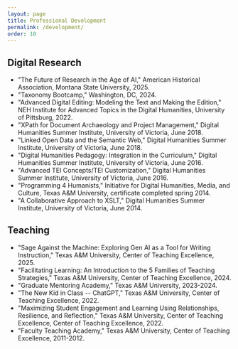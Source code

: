 ```yaml
---
layout: page
title: Professional Development
permalink: /development/
order: 10
---
```


## Digital Research
 - "The Future of Research in the Age of AI," American Historical Association, Montana State University, 2025.
 - "Taxonomy Bootcamp," Washington, DC, 2024.
 - "Advanced Digital Editing: Modeling the Text and Making the Edition," NEH Institute for Advanced Topics in the Digital Humanities, University of Pittsburg, 2022.
 - "XPath for Document Archaeology and Project Management," Digital Humanities Summer Institute, University of Victoria, June 2018.
 - "Linked Open Data and the Semantic Web," Digital Humanities Summer Institute, University of Victoria, June 2018.
 - "Digital Humanities Pedagogy: Integration in the Curriculum," Digital Humanities Summer Institute, University of Victoria, June 2016.
 - "Advanced TEI Concepts/TEI Customization," Digital Humanities Summer Institute, University of Victoria, June 2016.
 - "Programming 4 Humanists," Initiative for Digital Humanities, Media, and Culture, Texas A&M University, certificate completed spring 2014.
 - "A Collaborative Approach to XSLT," Digital Humanities Summer Institute, University of Victoria, June 2014.



## Teaching

 - "Sage Against the Machine: Exploring Gen AI as a Tool for Writing Instruction," Texas A&M University, Center of Teaching Excellence, 2025.
 - "Facilitating Learning: An Introduction to the 5 Families of Teaching Strategies," Texas A&M University, Center of Teaching Excellence, 2024.
 - "Graduate Mentoring Academy," Texas A&M University, 2023-2024.
 - "The New Kid in Class -- ChatGPT," Texas A&M University, Center of Teaching Excellence, 2022.
 - "Maximizing Student Engagement and Learning Using Relationships, Resilience, and Reflection," Texas A&M University, Center of Teaching Excellence, Center of Teaching Excellence, 2022.
 - "Faculty Teaching Academy," Texas A&M University, Center of Teaching Excellence, 2011-2012.





[jekyll-organization]: https://github.com/jekyll

